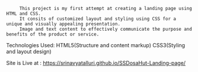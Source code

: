 
         This project is my first attempt at creating a landing page using HTML and CSS.        
         It consits of customized layout and styling using CSS for a unique and visually appealing presentation.
         Image and text content to effectively communicate the purpose and benefits of the product or service.
Technologies Used:
         HTML5(Structure and content markup)
         CSS3(Styling and layout design)

         
Site is Live at : https://srinavyatalluri.github.io/SSDosaHut-Landing-page/  
